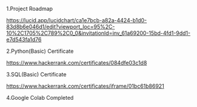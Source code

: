1.Project Roadmap

https://lucid.app/lucidchart/ca1e7bcb-a82a-4424-b1d0-83d8b6e046d1/edit?viewport_loc=95%2C-10%2C1705%2C789%2C0_0&invitationId=inv_61a69200-15bd-4fd1-9dd1-e7d543fa1d76

2.Python(Basic) Certificate

https://www.hackerrank.com/certificates/084dfe03c1d8

3.SQL(Basic) Certificate

https://www.hackerrank.com/certificates/iframe/01bc61b86921

4.Google Colab
Completed

